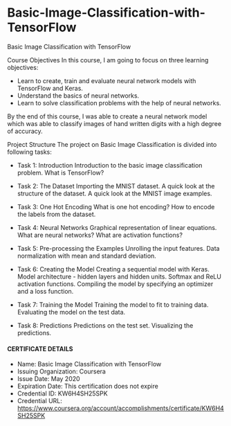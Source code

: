 # Basic-Image-Classification-with-TensorFlow
Basic Image Classification with TensorFlow


Course Objectives
In this course, I am going to focus on three learning objectives:

- Learn to create, train and evaluate neural network models with TensorFlow and Keras.
- Understand the basics of neural networks.
- Learn to solve classification problems with the help of neural networks.


By the end of this course, I was able to create a neural network model which was able to classify images of hand written digits with a high degree of accuracy.


Project Structure
The project on Basic Image Classification is divided into following tasks:

- Task 1: Introduction
Introduction to the basic image classification problem.
What is TensorFlow?



- Task 2: The Dataset
Importing the MNIST dataset.
A quick look at the structure of the dataset.
A quick look at the MNIST image examples.


- Task 3: One Hot Encoding
What is one hot encoding?
How to encode the labels from the dataset.


- Task 4: Neural Networks
Graphical representation of linear equations.
What are neural networks?
What are activation functions?


- Task 5: Pre-processing the Examples
Unrolling the input features.
Data normalization with mean and standard deviation.


- Task 6: Creating the Model
Creating a sequential model with Keras.
Model architecture - hidden layers and hidden units.
Softmax and ReLU activation functions.
Compiling the model by specifying an optimizer and a loss function.


- Task 7: Training the Model
Training the model to fit to training data.
Evaluating the model on the test data.


- Task 8: Predictions
Predictions on the test set.
Visualizing the predictions.




#### CERTIFICATE DETAILS

- Name: Basic Image Classification with TensorFlow
- Issuing Organization: Coursera
- Issue Date: May 2020
- Expiration Date: This certification does not expire
- Credential ID: KW6H4SH25SPK
- Credential URL: https://www.coursera.org/account/accomplishments/certificate/KW6H4SH25SPK

